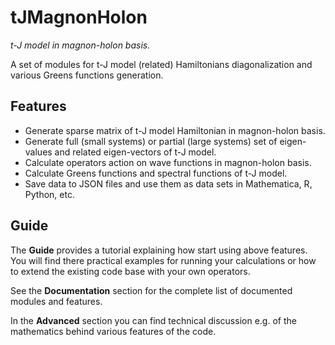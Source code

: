 # tJMagnonHolon

*t-J model in magnon-holon basis.*

A set of modules for t-J model (related) Hamiltonians diagonalization and various Greens functions generation.

## Features

- Generate sparse matrix of t-J model Hamiltonian in magnon-holon basis.
- Generate full (small systems) or partial (large systems) set of eigen-values and related eigen-vectors of t-J model.
- Calculate operators action on wave functions in magnon-holon basis.
- Calculate Greens functions and spectral functions of t-J model.
- Save data to JSON files and use them as data sets in Mathematica, R, Python, etc.

## Guide

The **Guide** provides a tutorial explaining how start using above features.
You will find there practical examples for running your calculations or how to extend the existing code base with your own operators.

See the **Documentation** section for the complete list of documented modules and features.

In the **Advanced** section you can find technical discussion e.g. of the mathematics behind various features of the code.
